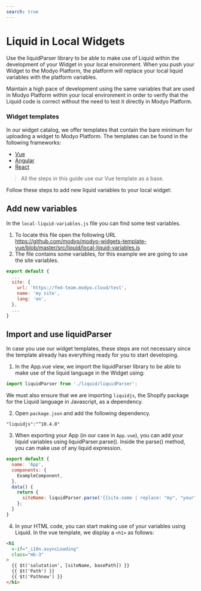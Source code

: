 ```yaml
---
search: true
---
```


# Liquid in Local Widgets

Use the liquidParser library to be able to make use of Liquid within the development of your Widget in your local environment. When you push your Widget to the Modyo Platform, the platform will replace your local liquid variables with the platform variables.

Maintain a high pace of development using the same variables that are used in Modyo Platform within your local environment in order to verify that the Liquid code is correct without the need to test it directly in Modyo Platform. 

### Widget templates

In our widget catalog, we offer templates that contain the bare minimum for uploading a widget to Modyo Platform. The templates can be found in the following frameworks:

- [Vue](https://github.com/modyo/modyo-widgets-template-vue)
- [Angular](https://github.com/modyo/modyo-widgets-template-angular)
- [React](https://github.com/modyo/modyo-widgets-template-react)

>All the steps in this guide use our Vue template as a base.

Follow these steps to add new liquid variables to your local widget:

## Add new variables

In the `local-liquid-variables.js` file you can find some test variables. 

1. To locate this file open the following URL https://github.com/modyo/modyo-widgets-template-vue/blob/master/src/liquid/local-liquid-variables.js
2. The file contains some variables, for this example we are going to use the site variables.

```js
export default {
  ...
  site: {
    url: 'https://fed-team.modyo.cloud/test',
    name: 'my site',
    lang: 'en',
  },
  ...
}
```

## Import and use liquidParser

In case you use our widget templates, these steps are not necessary since the template already has everything ready for you to start developing.

1. In the App.vue view, we import the liquidParser library to be able to make use of the liquid language in the Widget using: 

```js
import liquidParser from './liquid/liquidParser';
```

We must also ensure that we are importing `liquidjs`, the Shopify package for the Liquid language in Javascript, as a dependency.

2. Open `package.json` and add the following dependency.

`"liquidjs":"^10.4.0"`

3. When exporting your App (in our case in `App.vue`), you can add your liquid variables using liquidParser.parse(). Inside the parse() method, you can make use of any liquid expression.

```js
export default {
  name: 'App',
  components: {
    ExampleComponent,
  },
  data() {
    return {
      siteName: liquidParser.parse('{{site.name | replace: "my", "your" | upcase }}')
    };
  }
}
```

4. In your HTML code, you can start making use of your variables using Liquid. In the vue template, we display a `<h1>` as follows:

```html
<h1
  v-if="_i18n.asyncLoading"
  class="mb-3"
>
  {{ $t('salutation', [siteName, basePath]) }}
  {{ $t('Path') }}
  {{ $t('Pathnew') }}
</h1>
```